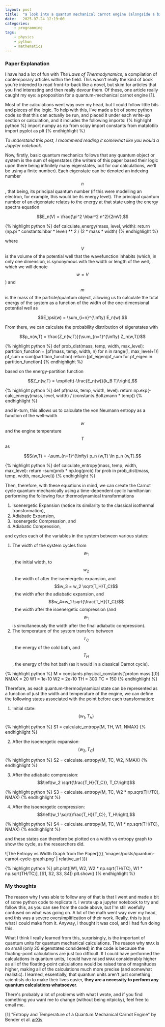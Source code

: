 ```yaml
---
layout: post
title:  "a look into a quantum mechanical carnot engine (alongside a bit of python)"
date:   2025-07-24 12:19:00
categories:
    - programming
tags:
    - physics
    - python
    - mathematics
---
```


### Paper Explanation

I have had a lot of fun with *The Laws of Thermodynamics*, a compilation of contemporary articles within the field. This wasn't really the kind of book you're intended to read front-to-back like a novel, but skim for articles that you find interesting and then really devour them. Of these, one article really caught my eye: a proposition for a quantum-mechanical carnot engine [1].

Most of the calculations went way over my head, but I could follow little bits and pieces of the logic. To help with this, I've made a bit of some python code so that this can actually be run, and placed it under each write-up section or calculation, and it includes the following imports:
{% highlight python %}
import numpy as np
from scipy import constants
from matplotlib import pyplot as plt
{% endhighlight %}

*To understand this post, I recommend reading it somewhat like you would a Jupyter notebook.*

Now, firstly, basic quantum mechanics follows that any quantum object or system is the sum of eigenstates (the writers of this paper based their logic upon there being infinitely many eigenstates, but for our calculations, we'll be using a finite number). Each eigenstate can be denoted an indexing number $$n$$, that being, its principal quantum number (if this were modelling an electron, for example, this would be its energy level). The principal quantum number of an eigenstate relates to the energy at that state using the energy spectra equation

$$E_n(V) = \frac{\pi^2 \hbar^2 n^2}{2mV},$$

{% highlight python %}
def calculate_energy(mass, level, width):
    return (np.pi * constants.hbar * level) ** 2 / (2 * mass * width)
{% endhighlight %}

where $$V$$ is the volume of the potential well that the wavefunction inhabits (which, in only one dimension, is synonymous with the width or length of the well, which we will denote $$w=V$$) and $$m$$ is the mass of the particle/quantum object, allowing us to calculate the total energy of the system as a function of the width of the one-dimensional potential well as

$$E_\psi(w) = \sum_{i=n}^{\infty} E_n(w).$$

From there, we can calculate the probability distribution of eigenstates with 

$$p_n(w,T) = \frac{Z_n(w,T)}{\sum_{n=1}^{\infty} Z_n(w,T)}$$

{% highlight python %}
def prob_dist(mass, temp, width, max_level):
    partition_function = [pf(mass, temp, width, n) for n in range(1, max_level+1)]
    pf_sum = sum(partition_function)
    return [pf_eigen/pf_sum for pf_eigen in partition_function]
{% endhighlight %}

based on the energy-partition function

$$Z_n(w,T) = \exp\left(-\frac{E_n(w)}{k_B T}\right),$$

{% highlight python %}
def pf(mass, temp, width, level):
    return np.exp(-calc_energy(mass, level, width) / (constants.Boltzmann * temp))
{% endhighlight %}

and in-turn, this allows us to calculate the von Neumann entropy as a function of the well-width $$w$$ and the engine temperature $$T$$ as

$$S(w,T) = -\sum_{n=1}^{\infty} p_n (w,T) \ln p_n (w,T).$$

{% highlight python %}
def calculate_entropy(mass, temp, width, max_level):
    return -sum(prob * np.log(prob) for prob in prob_dist(mass, temp, width, max_level))
{% endhighlight %}

Then, therefore, with these equations in mind, we can create the Carnot cycle quantum-mechanically using a time-dependent cyclic hamiltonian performing the following four thermodynamical transformations

1. Isoenergetic Expansion (notice its similarity to the classical isothermal transformation),
2. Adiabatic Expansion,
3. Isoenergetic Compression, and
4. Adiabatic Compression,

and cycles each of the variables in the system between various states:

1. The width of the system cycles from $$w_1$$, the initial width, to $$w_2$$, the width of after the isoenergetic expansion, and $$w_3 = w_2 \sqrt{T_H/T_C}$$, the width after the adiabatic expansion, and $$w_4=w_1 \sqrt{\frac{T_H}{T_C}}$$, the width after the isoenergetic compression (and $$w_1$$ is simultaneously the width after the final adiabatic compression).
2. The temperature of the system transfers between $$T_C$$, the energy of the cold bath, and $$T_H$$, the energy of the hot bath (as it would in a classical Carnot cycle).

{% highlight python %}
M = constants.physical_constants['proton mass'][0]
NMAX = 20
W1 = 1e-10
W2 = 2e-10
TH = 300
TC = 150 
{% endhighlight %}

Therefore, as each quantum-thermodynamical state can be represented as a function of just the width and temperature of the engine, we can define the following states associated with the point before each transformation:

1. Initial state: $$(w_1, T_H)$$

{% highlight python %}
S1 = calculate_entropy(M, TH, W1, NMAX)
{% endhighlight %}

2. After the isoenergetic expansion: $$(w_2, T_C)$$

{% highlight python %}
S2 = calculate_entropy(M, TC, W2, NMAX)
{% endhighlight %}

3. After the adiabatic compression: $$\left(w_2 \sqrt{\frac{T_H}{T_C}}, T_C\right)$$

{% highlight python %}
S3 = calculate_entropy(M, TC, W2 * np.sqrt(TH/TC), NMAX)
{% endhighlight %}

4. After the isoenergetic compression: $$\left(w_1 \sqrt{\frac{T_H}{T_C}}, T_H\right),$$

{% highlight python %}
S4 = calculate_entropy(M, TC, W1 * np.sqrt(TH/TC), NMAX)
{% endhighlight %}

and these states can therefore be plotted on a width vs entropy graph to show the cycle, as the researchers did.

![The Entropy vs Width Graph from the Paper]({{ 'images/posts/quantum-carnot-cycle-graph.png' | relative_url }})

{% highlight python %}
plt.plot([W1, W2, W2 * np.sqrt(TH/TC), W1 * np.sqrt(TH/TC)], [S1, S2, S3, S4])
plt.show()
{% endhighlight %}

### My thoughts

The reason why I was able to follow any of that is that I went and made a bit of some python code to replicate it. I wrote up a jupyter notebook to try and follow this, as you can see from the code above, but I'm still woefully confused on what was going on. A lot of the math went way over my head, and this was a severe oversimplification of their work. Really, this is just what I could make from it. Anyway, I thought it was cool, and I had fun doing this. 

What I think I really learned from this, surprisingly, is the important of quantum units for quantum mechanical calculations. The reason why `NMAX` is so small (only 20 eigenstates considered) in the code is because the floating-point calculations are just too difficult. If I could have performed the calculations in quantum units, I could have raised `NMAX` considerably higher as all of the floating-point calculations would be raised tens of magnitudes higher, making all of the calculations much more precise (and somewhat realistic). I learned, essentially, that quantum units aren't just something scientists do to make their lives easier, **they are a necessity to perform any quantum calculations whatsoever**. 

There's probably a lot of problems with what I wrote, and if you find something you want me to change (without being nitpicky), feel free to email me.

[1] "Entropy and Temperature of a Quantum Mechanical Carnot Engine" by Bender et al. [arXiv](https://arxiv.org/abs/quant-ph/0007002)
